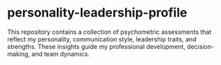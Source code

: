 # personality-leadership-profile
This repository contains a collection of psychometric assessments that reflect my personality, communication style, leadership traits, and strengths. These insights guide my professional development, decision-making, and team dynamics.

